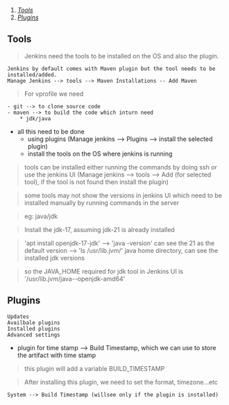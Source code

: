1. [_Tools_](#tools)
2. [_Plugins_](#plugins)

## Tools
> Jenkins need the tools to be installed on the OS and also the plugin.

    Jenkins by default comes with Maven plugin but the tool needs to be installed/added.
    Manage Jenkins --> tools --> Maven Installations -- Add Maven

> For vprofile we need

    - git --> to clone source code
    - maven --> to build the code which inturn need
        * jdk/java

* all this need to be done 
    - using plugins (Manage jenkins --> Plugins --> install the selected plugin)
    - install the tools on the OS where jenkins is running
> tools can be installed either running the commands by doing ssh or use the jenkins UI (Manage jenkins --> tools --> Add (for selected tool), if the tool is not found then install the plugin)

> some tools may not show the versions in jenkins UI which need to be installed manually by running commands in the server

> eg: java/jdk

> Install the jdk-17, assuming jdk-21 is already installed

> 'apt install openjdk-17-jdk' --> 'java -version' can see the 21 as the default version --> 'ls /usr/lib.jvm/' java home directory, can see the installed jdk versions

> so the JAVA_HOME required for jdk tool in Jenkins UI is '/usr/lib.jvm/java-<version>-openjdk-amd64'


## Plugins
> 

    Updates
    Availbale plugins
    Installed plugins
    Advanced settings

* plugin for time stamp --> Build Timestamp, which we can use to store the artifact with time stamp
> this plugin will add a variable BUILD_TIMESTAMP

> After installing this plugin, we need to set the format, timezone...etc

    System --> Build Timestamp (willsee only if the plugin is installed)
